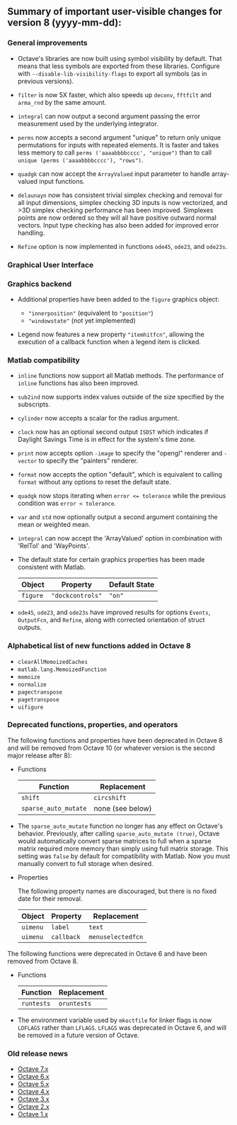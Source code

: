 Summary of important user-visible changes for version 8 (yyyy-mm-dd):
---------------------------------------------------------------------

### General improvements

- Octave's libraries are now built using symbol visibility by default.
  That means that less symbols are exported from these libraries.
  Configure with `--disable-lib-visibility-flags` to export all symbols
  (as in previous versions).

- `filter` is now 5X faster, which also speeds up `deconv`, `fftfilt`
  and `arma_rnd` by the same amount.

- `integral` can now output a second argument passing the error
  measurement used by the underlying integrator.

- `perms` now accepts a second argument "unique" to return only unique
  permutations for inputs with repeated elements.  It is faster and
  takes less memory to call `perms ('aaaabbbbcccc', "unique")` than to
  call `unique (perms ('aaaabbbbcccc'), "rows")`.

- `quadgk` can now accept the `ArrayValued` input parameter to handle
  array-valued input functions.

- `delaunayn` now has consistent trivial simplex checking and removal
  for all input dimensions, simplex checking 3D inputs is now
  vectorized, and >3D simplex checking performance has been improved.
  Simplexes points are now ordered so they will all have positive
  outward normal vectors.  Input type checking has also been added for
  improved error handling.

- `Refine` option is now implemented in functions `ode45`, `ode23`, 
  and `ode23s`.

### Graphical User Interface


### Graphics backend

- Additional properties have been added to the `figure` graphics object:
    * `"innerposition"` (equivalent to `"position"`)
    * `"windowstate"` (not yet implemented)

- Legend now features a new property `"itemhitfcn"`, allowing the
  execution of a callback function when a legend item is clicked.

### Matlab compatibility

- `inline` functions now support all Matlab methods.  The performance
  of `inline` functions has also been improved.

- `sub2ind` now supports index values outside of the size specified by
  the subscripts.

- `cylinder` now accepts a scalar for the radius argument.

- `clock` now has an optional second output `ISDST` which indicates if
  Daylight Savings Time is in effect for the system's time zone.

- `print` now accepts option `-image` to specify the "opengl" renderer
  and `-vector` to specify the "painters" renderer.

- `format` now accepts the option "default", which is equivalent to
  calling `format` without any options to reset the default state.

- `quadgk` now stops iterating when `error <= tolerance` while the previous
  condition was `error < tolerance`.

- `var` and `std` now optionally output a second argument containing the mean
  or weighted mean.

- `integral` can now accept the 'ArrayValued' option in combination with
  'RelTol' and 'WayPoints'.

- The default state for certain graphics properties has been made
  consistent with Matlab.

  Object      | Property         | Default State
  ------------|------------------|------------
  `figure`    | `"dockcontrols"` | `"on"`
  
- `ode45`, `ode23`, and `ode23s` have improved results for options `Events`,
  `OutputFcn`, and `Refine`, along with corrected orientation of struct 
  outputs.

### Alphabetical list of new functions added in Octave 8

* `clearAllMemoizedCaches`
* `matlab.lang.MemoizedFunction`
* `memoize`
* `normalize`
* `pagectranspose`
* `pagetranspose`
* `uifigure`

### Deprecated functions, properties, and operators

The following functions and properties have been deprecated in Octave 8
and will be removed from Octave 10 (or whatever version is the second
major release after 8):

- Functions

  Function               | Replacement
  -----------------------|------------------
  `shift`                | `circshift`
  `sparse_auto_mutate`   | none (see below)

- The `sparse_auto_mutate` function no longer has any effect on Octave's
  behavior.  Previously, after calling `sparse_auto_mutate (true)`,
  Octave would automatically convert sparse matrices to full when a
  sparse matrix required more memory than simply using full matrix
  storage.  This setting was `false` by default for compatibility with
  Matlab.  Now you must manually convert to full storage when desired.


- Properties

  The following property names are discouraged, but there is no fixed
  date for their removal.

  Object           | Property    | Replacement
  -----------------|-------------|------------
  `uimenu`         | `label`     | `text`
  `uimenu`         | `callback`  | `menuselectedfcn`

The following functions were deprecated in Octave 6 and have been removed
from Octave 8.

- Functions

  Function               | Replacement
  -----------------------|------------------
  `runtests`             | `oruntests`

- The environment variable used by `mkoctfile` for linker flags is now
  `LDFLAGS` rather than `LFLAGS`.  `LFLAGS` was deprecated in Octave 6,
  and will be removed in a future version of Octave.

### Old release news

- [Octave 7.x](etc/NEWS.7)
- [Octave 6.x](etc/NEWS.6)
- [Octave 5.x](etc/NEWS.5)
- [Octave 4.x](etc/NEWS.4)
- [Octave 3.x](etc/NEWS.3)
- [Octave 2.x](etc/NEWS.2)
- [Octave 1.x](etc/NEWS.1)
